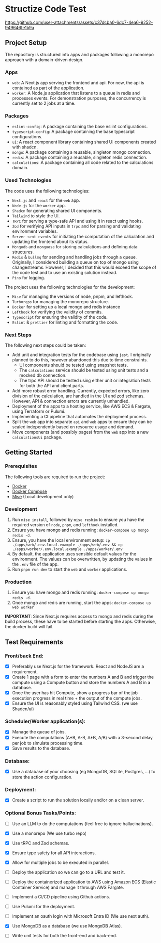 # Structize Code Test

https://github.com/user-attachments/assets/c37dcba0-6dc7-4ea6-9252-949646fe1b9a

## Project Setup

The repository is structured into apps and packages following a monorepo approach with a domain-driven design.

### Apps

- `web`: A Next.js app serving the frontend and api. For now, the api is contained as part of the application.
- `worker`: A Node.js application that listens to a queue in redis and processes events. For demonstration purposes, the concurrency is currently set to 2 jobs at a time.

### Packages

- `eslint-config`: A package containing the base eslint configurations.
- `typescript-config`: A package containing the base typescript configurations.
- `ui`: A react component library containing shared UI components created with shadcn.
- `mongo`: A package containing a reusable, singleton mongo connection.
- `redis`: A package containing a reusable, singleton redis connection.
- `calculations`: A package containing all code related to the calculations domain.

### Used Technologies

The code uses the following technologies:
- `Next.js` and `react` for the `web` app.
- `Node.js` for the `worker` app.
- `Shadcn` for generating shared UI components.
- `Tailwind` to style the UI.
- `TRPC` for serving a type-safe API and using it in react using hooks.
- `Zod` for verifying API inputs in `trpc` and for parsing and validating environment variables.
- `Server-sent events` for initiating the computation of the calculation and updating the frontend about its status.
- `Mongodb` and `mongoose` for storing calculations and defining data structures.
- `Redis` & `bullmq` for sending and handling jobs through a queue. Originally, I considered building a queue on top of mongo using changestreams. However, I decided that this would exceed the scope of the code test and to use an existing solution instead.
- `Pino` for logging.

The project uses the following technologies for the development:
- `Mise` for managing the versions of node, pnpm, and lefthook.
- `Turborepo` for managing the monorepo structure.
- `Docker` for setting up a local mongo and redis instance
- `Lefthook` for verifying the validity of commits.
- `Typescript` for ensuring the validity of the code.
- `Eslint` & `prettier` for linting and formatting the code.

### Next Steps

The following next steps could be taken:
- Add unit and integration tests for the codebase using `jest`. I originally planned to do this, however abandoned this due to time constraints.  
  - UI components should be tested using snapshot tests. 
  - The `calculations` service should be tested using unit tests and a mocked db connection.
  - The trpc API should be tested using either unit or integration tests for both the API and client parts.
- Add more robust error handling. Currently, expected errors, like zero division of the calculation, are handled in the UI and zod schemas. However, API & connection errors are currently unhandled.
- Deployment of the apps to a hosting service, like AWS ECS & Fargate, using Terraform or Pulumi.
- Implementing a CI pipeline that automates the deployment process.
- Split the `web` app into separate `api` and `web` apps to ensure they can be scaled independently based on resource usage and demand.
- Move components (and possibly pages) from the `web` app into a new `calculationsUi` package.

## Getting Started

### Prerequisites

The following tools are required to run the project:
- [Docker](https://docs.docker.com/engine/install/)
- [Docker Compose](https://docs.docker.com/compose/install/)
- [Mise](https://mise.jdx.dev/getting-started.html) (Local development only)

### Development

1. Run `mise install`, followed by `mise reshim` to ensure you have the required version of `node`, `pnpm`, and `lefthook` installed. 
2. Ensure you have mongo and redis running: `docker-compose up mongo redis -d`.
3. Ensure, you have the local environment setup: `cp ./apps/web/.env.local.example ./apps/web/.env && cp ./apps/worker/.env.local.example ./apps/worker/.env`
4. By default, the application uses sensible default values for the environment. The values can be overwritten, by updating the values in the `.env` file of the app.
5. Run `pnpm run dev` to start the `web` and `worker` applications.

### Production

1. Ensure you have mongo and redis running: `docker-compose up mongo redis -d`.
2. Once mongo and redis are running, start the apps: `docker-compose up web worker`

**IMPORTANT**: Since Next.js requires access to mongo and redis during the build process, these have to be started before starting the apps. Otherwise, the docker build will fail.

## Test Requirements

### Front/back End:

- [x] Preferably use Next.js for the framework. React and NodeJS are a requirement.
- [x] Create 1 page with a form to enter the numbers A and B and trigger the compute using a Compute
button and store the numbers A and B in a database.
- [x] Once the user has hit Compute, show a progress bar of the job execution progress in real time + the
output of the compute jobs.
- [x] Ensure the UI is reasonably styled using Tailwind CSS. (we use Shadcn/ui)

### Scheduler/Worker application(s):
- [x] Manage the queue of jobs.
- [x] Execute the computations (A+B, A-B, A*B, A/B) with a 3-second delay per job to simulate
processing time.
- [x] Save results to the database.

### Database:
- [x] Use a database of your choosing (eg MongoDB, SQLite, Postgres, ...) to store the action
configuration.

### Deployment:
- [x] Create a script to run the solution locally and/or on a clean server.

### Optional Bonus Tasks/Points:
- [ ] Use an LLM to do the computations (feel free to ignore hallucinations).
- [x] Use a monorepo (We use turbo repo)
- [x] Use tRPC and Zod schemas.
- [x] Ensure type safety for all API interactions.
- [x] Allow for multiple jobs to be executed in parallel.
- [ ] Deploy the application so we can go to a URL and test it.
- [ ] Deploy the containerized application to AWS using Amazon ECS (Elastic Container Service) and
manage it through AWS Fargate.
- [ ] Implement a CI/CD pipeline using Github actions.
- [ ] Use Pulumi for the deployment.
- [ ] Implement an oauth login with Microsoft Entra ID (We use next auth).
- [x] Use MongoDB as a database (we use MongoDB Atlas).
- [ ] Write unit tests for both the front-end and back-end.


